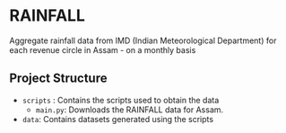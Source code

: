 # RAINFALL

Aggregate rainfall data from IMD (Indian Meteorological Department) for each revenue circle in Assam - on a monthly basis

## Project Structure

-   `scripts` : Contains the scripts used to obtain the data
    -   `main.py`: Downloads the RAINFALL data for Assam.
-   `data`: Contains datasets generated using the scripts
